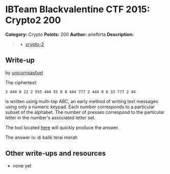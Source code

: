 # IBTeam Blackvalentine CTF 2015: Crypto2 200

**Category:** Crypto
**Points:** 200
**Author:** arieftirta
**Description:**

> * [crypto-2](crypto-2)

## Write-up

by [unicornsasfuel](https://github.com/unicornsasfuel)

The ciphertext:

```
3 444 0 22 2 555 444 55 0 8 444 777 2 444 0 6 33 777 2 44
```

is written using multi-tap ABC, an early method of writing text messages using only a numeric keypad. Each number corresponds to a particular subset of the alphabet. The number of presses correspond to the particular letter in the number's associated letter set.

The tool located [here](http://www.dcode.fr/multitap-abc-cipher) will quickly produce the answer.

The answer is: di balik terai merah

## Other write-ups and resources

* none yet
